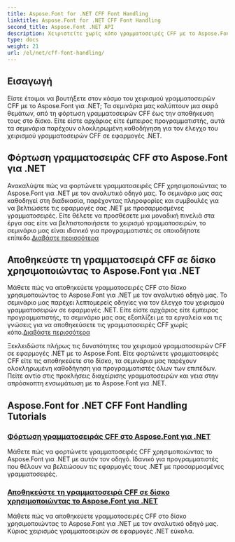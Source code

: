 ```yaml
---
title: Aspose.Font for .NET CFF Font Handling
linktitle: Aspose.Font for .NET CFF Font Handling
second_title: Aspose.Font .NET API
description: Χειριστείτε χωρίς κόπο γραμματοσειρές CFF με το Aspose.Font για .NET. Μάθετε να φορτώνετε και να αποθηκεύετε γραμματοσειρές CFF απρόσκοπτα στις εφαρμογές σας .NET. #Aspose #Font
type: docs
weight: 21
url: /el/net/cff-font-handling/
---
```

## Εισαγωγή

Είστε έτοιμοι να βουτήξετε στον κόσμο του χειρισμού γραμματοσειρών CFF με το Aspose.Font για .NET; Τα σεμινάρια μας καλύπτουν μια σειρά θεμάτων, από τη φόρτωση γραμματοσειρών CFF έως την αποθήκευση τους στο δίσκο. Είτε είστε αρχάριος είτε έμπειρος προγραμματιστής, αυτά τα σεμινάρια παρέχουν ολοκληρωμένη καθοδήγηση για τον έλεγχο του χειρισμού γραμματοσειρών CFF σε εφαρμογές .NET.

## Φόρτωση γραμματοσειράς CFF στο Aspose.Font για .NET

Ανακαλύψτε πώς να φορτώνετε γραμματοσειρές CFF χρησιμοποιώντας το Aspose.Font για .NET με τον αναλυτικό οδηγό μας. Το σεμινάριο μας σας καθοδηγεί στη διαδικασία, παρέχοντας πληροφορίες και συμβουλές για να βελτιώσετε τις εφαρμογές σας .NET με προσαρμοσμένες γραμματοσειρές. Είτε θέλετε να προσθέσετε μια μοναδική πινελιά στα έργα σας είτε να βελτιστοποιήσετε το χειρισμό γραμματοσειρών, το σεμινάριο μας είναι ιδανικό για προγραμματιστές σε οποιοδήποτε επίπεδο.[Διαβάστε περισσότερα](./load-cff-font/)

## Αποθηκεύστε τη γραμματοσειρά CFF σε δίσκο χρησιμοποιώντας το Aspose.Font για .NET

 Μάθετε πώς να αποθηκεύετε γραμματοσειρές CFF στο δίσκο χρησιμοποιώντας το Aspose.Font για .NET με τον αναλυτικό οδηγό μας. Το σεμινάριο μας παρέχει λεπτομερείς οδηγίες για τον έλεγχο του χειρισμού γραμματοσειρών σε εφαρμογές .NET. Είτε είστε αρχάριος είτε έμπειρος προγραμματιστής, το σεμινάριο μας σας εξοπλίζει με τα εργαλεία και τις γνώσεις για να αποθηκεύσετε τις γραμματοσειρές CFF χωρίς κόπο.[Διαβάστε περισσότερα](./save-cff-font-to-disc/)

Ξεκλειδώστε πλήρως τις δυνατότητες του χειρισμού γραμματοσειρών CFF σε εφαρμογές .NET με το Aspose.Font. Είτε φορτώνετε γραμματοσειρές CFF είτε τις αποθηκεύετε στο δίσκο, τα σεμινάρια μας παρέχουν ολοκληρωμένη καθοδήγηση για προγραμματιστές όλων των επιπέδων. Πείτε αντίο στις προκλήσεις διαχείρισης γραμματοσειρών και γεια στην απρόσκοπτη ενσωμάτωση με το Aspose.Font για .NET. 
## Aspose.Font for .NET CFF Font Handling Tutorials
### [Φόρτωση γραμματοσειράς CFF στο Aspose.Font για .NET](./load-cff-font/)
Μάθετε πώς να φορτώνετε γραμματοσειρές CFF χρησιμοποιώντας το Aspose.Font για .NET με αυτόν τον οδηγό. Ιδανικό για προγραμματιστές που θέλουν να βελτιώσουν τις εφαρμογές τους .NET με προσαρμοσμένες γραμματοσειρές.
### [Αποθηκεύστε τη γραμματοσειρά CFF σε δίσκο χρησιμοποιώντας το Aspose.Font για .NET](./save-cff-font-to-disc/)
Μάθετε πώς να αποθηκεύετε γραμματοσειρές CFF στο δίσκο χρησιμοποιώντας το Aspose.Font για .NET με τον αναλυτικό οδηγό μας. Κύριος χειρισμός γραμματοσειρών σε εφαρμογές .NET εύκολα.